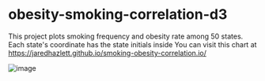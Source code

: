 # obesity-smoking-correlation-d3
This project plots smoking frequency and obesity rate among 50 states.
Each state's coordinate has the state initials inside
You can visit this chart at https://jaredhazlett.github.io/smoking-obesity-correlation.io/



![image](https://user-images.githubusercontent.com/69011929/112092320-7c11ff00-8b54-11eb-9118-1970e4d64fac.png)
